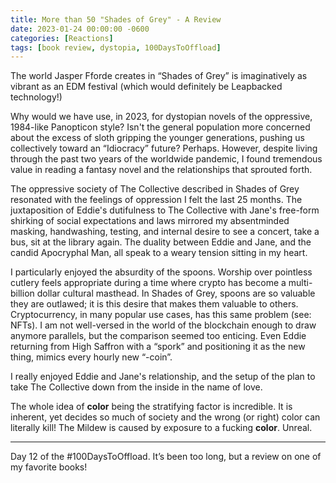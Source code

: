 ```yaml
---
title: More than 50 "Shades of Grey" - A Review
date: 2023-01-24 00:00:00 -0600
categories: [Reactions]
tags: [book review, dystopia, 100DaysToOffload]
---
```


The world Jasper Fforde creates in “Shades of Grey” is imaginatively as vibrant as an EDM festival (which would definitely be Leapbacked technology!)

Why would we have use, in 2023, for dystopian novels of the oppressive, 1984-like Panopticon style? Isn't the general population more concerned about the excess of sloth gripping the younger generations, pushing us collectively toward an “Idiocracy” future? Perhaps. However, despite living through the past two years of the worldwide pandemic, I found tremendous value in reading a fantasy novel and the relationships that sprouted forth.

The oppressive society of The Collective described in Shades of Grey resonated with the feelings of oppression I felt the last 25 months. The juxtaposition of Eddie's dutifulness to The Collective with Jane's free-form shirking of social expectations and laws mirrored my absentminded masking, handwashing, testing, and internal desire to see a concert, take a bus, sit at the library again. The duality between Eddie and Jane, and the candid Apocryphal Man, all speak to a weary tension sitting in my heart.

I particularly enjoyed the absurdity of the spoons. Worship over pointless cutlery feels appropriate during a time where crypto has become a multi-billion dollar cultural masthead. In Shades of Grey, spoons are so valuable they are outlawed; it is this desire that makes them valuable to others. Cryptocurrency, in many popular use cases, has this same problem (see: NFTs). I am not well-versed in the world of the blockchain enough to draw anymore parallels, but the comparison seemed too enticing. Even Eddie returning from High Saffron with a “spork” and positioning it as the new thing, mimics every hourly new “-coin”.

I really enjoyed Eddie and Jane's relationship, and the setup of the plan to take The Collective down from the inside in the name of love.

The whole idea of **color** being the stratifying factor is incredible. It is inherent, yet decides so much of society and the wrong (or right) color can literally kill! The Mildew is caused by exposure to a fucking **color**. Unreal.

---

Day 12 of the #100DaysToOffload. It’s been too long, but a review on one of my favorite books!